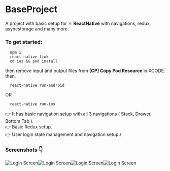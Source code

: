 # BaseProject
A project with basic setup for ⚛ **ReactNative** with navigations, redux, asyncstorage and many more.

### To get started:
```
  npm i
  react-native link
  cd ios && pod install
```
then remove input and output files from **[CP] Copy Pod Resource** in XCODE. then,
```
  react-native run-android
```
OR
```
  react-native run-ios
```

👉 It has basic navigation setup with all 3 navigations ( Stack, Drawer, Bottom Tab ).\
👉 Basic Redux setup.\
👉 User login state management and navigation setup.\
### Screenshots 👇
![Login Screen](https://github.com/AshharImam/BaseProject/blob/master/screenshots/1.png)![Login Screen](https://github.com/AshharImam/BaseProject/blob/master/screenshots/2.png)![Login Screen](https://github.com/AshharImam/BaseProject/blob/master/screenshots/3.png)![Login Screen](https://github.com/AshharImam/BaseProject/blob/master/screenshots/4.png)

